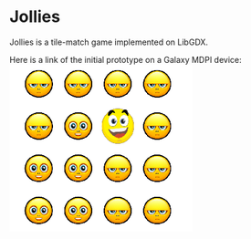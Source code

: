 Jollies
=======

Jollies is a tile-match game implemented on LibGDX.

Here is a link of the initial prototype on a Galaxy MDPI device:
![alt tag](https://github.com/carlosmacieljrpe/Jollies/blob/master/jollies%20game.png)
